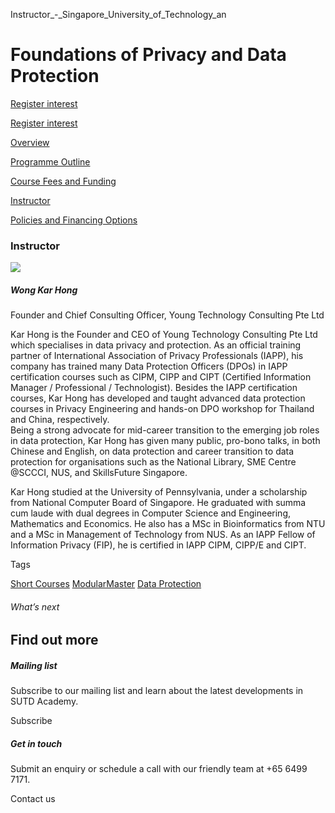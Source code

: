 Instructor_-_Singapore_University_of_Technology_an



Foundations of Privacy and Data Protection
==========================================

[Register interest](/admissions/academy/short-courses/short-courses-register-your-interest/?coursename=foundations-of-privacy-and-data-protection)

[Register interest](/admissions/academy/short-courses/short-courses-register-your-interest/?coursename=foundations-of-privacy-and-data-protection)

[Overview](/course/foundations-of-privacy-and-data-protection/#tabs)

[Programme Outline](/course/foundations-of-privacy-and-data-protection/programme-outline/#tabs)

[Course Fees and Funding](/course/foundations-of-privacy-and-data-protection/course-fees-and-funding/#tabs)

[Instructor](/course/foundations-of-privacy-and-data-protection/instructor/#tabs)

[Policies and Financing Options](/course/foundations-of-privacy-and-data-protection/policies-and-financing-options/#tabs)

### Instructor

![](https://www.sutd.edu.sg/wp-content/uploads/2024/12/Wong-Kar-Hong-photo-1_4316356_7379823_7236592.jpg?w=115)

##### **Wong Kar Hong**

Founder and Chief Consulting Officer, Young Technology Consulting Pte Ltd

Kar Hong is the Founder and CEO of Young Technology Consulting Pte Ltd which specialises in data privacy and protection. As an official training partner of International Association of Privacy Professionals (IAPP), his company has trained many Data Protection Officers (DPOs) in IAPP certification courses such as CIPM, CIPP and CIPT (Certified Information Manager / Professional / Technologist). Besides the IAPP certification courses, Kar Hong has developed and taught advanced data protection courses in Privacy Engineering and hands-on DPO workshop for Thailand and China, respectively.  
Being a strong advocate for mid-career transition to the emerging job roles in data protection, Kar Hong has given many public, pro-bono talks, in both Chinese and English, on data protection and career transition to data protection for organisations such as the National Library, SME Centre @SCCCI, NUS, and SkillsFuture Singapore.

Kar Hong studied at the University of Pennsylvania, under a scholarship from National Computer Board of Singapore. He graduated with summa cum laude with dual degrees in Computer Science and Engineering, Mathematics and Economics. He also has a MSc in Bioinformatics from NTU and a MSc in Management of Technology from NUS. As an IAPP Fellow of Information Privacy (FIP), he is certified in IAPP CIPM, CIPP/E and CIPT.

Tags

[Short Courses](/admissions/academy/courses-and-modules/?academy-type-course=780)
[ModularMaster](/admissions/academy/courses-and-modules/?academy-type-course=792)
[Data Protection](/admissions/academy/courses-and-modules/?discipline=793)

###### What’s next

Find out more
-------------

##### Mailing list

Subscribe to our mailing list and learn about the latest developments in SUTD Academy.

Subscribe

##### Get in touch

Submit an enquiry or schedule a call with our friendly team at +65 6499 7171.

Contact us


